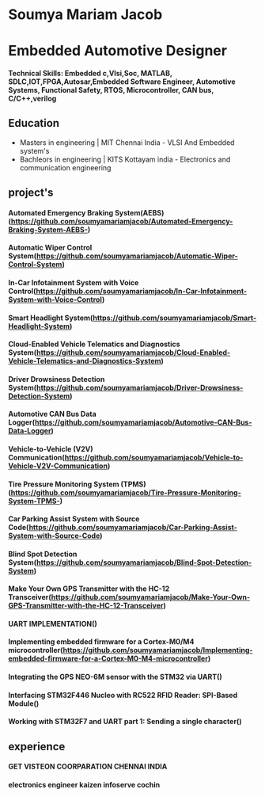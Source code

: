 # Soumya Mariam Jacob
# Embedded Automotive Designer
#### Technical Skills: Embedded c,Vlsi,Soc,  MATLAB, SDLC,IOT,FPGA,Autosar,Embedded Software Engineer, Automotive Systems, Functional Safety, RTOS, Microcontroller, CAN bus, C/C++,verilog

## Education
- Masters in engineering | MIT Chennai India - VLSI And Embedded system's
- Bachleors in engineering | KITS Kottayam india - Electronics and communication engineering

## project's
#### Automated Emergency Braking System(AEBS)(https://github.com/soumyamariamjacob/Automated-Emergency-Braking-System-AEBS-)
#### Automatic Wiper Control System(https://github.com/soumyamariamjacob/Automatic-Wiper-Control-System)
#### In-Car Infotainment System with Voice Control(https://github.com/soumyamariamjacob/In-Car-Infotainment-System-with-Voice-Control)
#### Smart Headlight System(https://github.com/soumyamariamjacob/Smart-Headlight-System)
#### Cloud-Enabled Vehicle Telematics and Diagnostics System(https://github.com/soumyamariamjacob/Cloud-Enabled-Vehicle-Telematics-and-Diagnostics-System)
#### Driver Drowsiness Detection System(https://github.com/soumyamariamjacob/Driver-Drowsiness-Detection-System)
#### Automotive CAN Bus Data Logger(https://github.com/soumyamariamjacob/Automotive-CAN-Bus-Data-Logger)
#### Vehicle-to-Vehicle (V2V) Communication(https://github.com/soumyamariamjacob/Vehicle-to-Vehicle-V2V-Communication)
#### Tire Pressure Monitoring System (TPMS)(https://github.com/soumyamariamjacob/Tire-Pressure-Monitoring-System-TPMS-)
#### Car Parking Assist System with Source Code(https://github.com/soumyamariamjacob/Car-Parking-Assist-System-with-Source-Code)
#### Blind Spot Detection System(https://github.com/soumyamariamjacob/Blind-Spot-Detection-System)
#### Make Your Own GPS Transmitter with the HC-12 Transceiver(https://github.com/soumyamariamjacob/Make-Your-Own-GPS-Transmitter-with-the-HC-12-Transceiver)
#### UART IMPLEMENTATION()
#### Implementing embedded firmware for a Cortex-M0/M4 microcontroller(https://github.com/soumyamariamjacob/Implementing-embedded-firmware-for-a-Cortex-M0-M4-microcontroller)
#### Integrating the GPS NEO-6M sensor with the STM32 via UART()
#### Interfacing STM32F446 Nucleo with RC522 RFID Reader: SPI-Based Module()
#### Working with STM32F7 and UART part 1: Sending a single character()



## experience
#### GET VISTEON COORPARATION CHENNAI INDIA 
#### electronics engineer kaizen infoserve cochin
